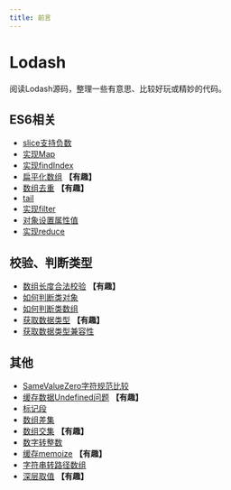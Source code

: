 ```yaml
---
title: 前言
---
```


# Lodash
阅读Lodash源码，整理一些有意思、比较好玩或精妙的代码。

## ES6相关
* [slice支持负数](./slice支持负数.md)
* [实现Map](./实现Map.md)
* [实现findIndex](./实现findIndex.md)
* [扁平化数组](./扁平化数组.md) **【有趣】**
* [数组去重](./数组去重.md) **【有趣】**
* [tail](./tail.md)
* [实现filter](./实现filter.md)
* [对象设置属性值](./对象设置属性值.md)
* [实现reduce](./实现reduce.md)


## 校验、判断类型
* [数组长度合法校验](./数组长度合法校验.md) **【有趣】**
* [如何判断类对象](./如何判断类对象.md)
* [如何判断类数组](./如何判断类数组.md)
* [获取数据类型](./获取数据类型.md) **【有趣】**
* [获取数据类型兼容性](./获取数据类型兼容性.md)


## 其他
* [SameValueZero字符规范比较](./sameValueZero规范.md)
* [缓存数据Undefined问题](./缓存数据Undefined问题.md) **【有趣】**
* [标记段](./标记段.md)
* [数组差集](./数组差集.md)
* [数组交集](./数组交集.md) **【有趣】**
* [数字转整数](./数字转整数.md)
* [缓存memoize](./缓存memoize.md) **【有趣】**
* [字符串转路径数组](./字符串转路径数组.md)
* [深层取值](./深层取值.md) **【有趣】**
